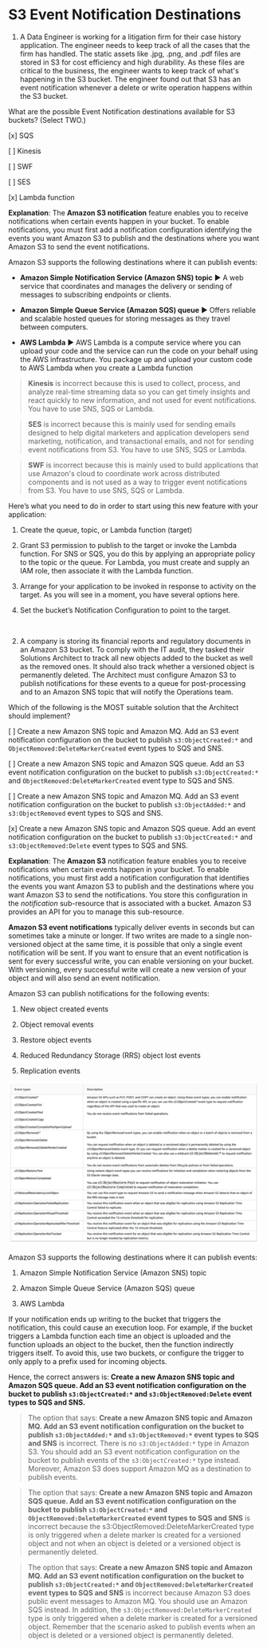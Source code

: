 # S3 Event Notification Destinations

1. A Data Engineer is working for a litigation firm for their case history application. The engineer needs to keep track of all the cases that the firm has handled. The static assets like .jpg, .png, and .pdf files are stored in S3 for cost efficiency and high durability. As these files are critical to the business, the engineer wants to keep track of what's happening in the S3 bucket. The engineer found out that S3 has an event notification whenever a delete or write operation happens within the S3 bucket.

What are the possible Event Notification destinations available for S3 buckets? (Select TWO.)

[x] SQS

[ ] Kinesis

[ ] SWF

[ ] SES

[x] Lambda function

**Explanation**: The **Amazon S3 notification** feature enables you to receive notifications when certain events happen in your bucket. To enable notifications, you must first add a notification configuration identifying the events you want Amazon S3 to publish and the destinations where you want Amazon S3 to send the event notifications.

Amazon S3 supports the following destinations where it can publish events:

  * **Amazon Simple Notification Service (Amazon SNS) topic** ▶︎ A web service that coordinates and manages the delivery or sending of messages to subscribing endpoints or clients.

  * **Amazon Simple Queue Service (Amazon SQS) queue** ▶︎ Offers reliable and scalable hosted queues for storing messages as they travel between computers.

  * **AWS Lambda** ▶︎ AWS Lambda is a compute service where you can upload your code and the service can run the code on your behalf using the AWS infrastructure. You package up and upload your custom code to AWS Lambda when you create a Lambda function

> **Kinesis** is incorrect because this is used to collect, process, and analyze real-time streaming data so you can get timely insights and react quickly to new information, and not used for event notifications. You have to use SNS, SQS or Lambda.

> **SES** is incorrect because this is mainly used for sending emails designed to help digital marketers and application developers send marketing, notification, and transactional emails, and not for sending event notifications from S3. You have to use SNS, SQS or Lambda.

> **SWF** is incorrect because this is mainly used to build applications that use Amazon's cloud to coordinate work across distributed components and is not used as a way to trigger event notifications from S3. You have to use SNS, SQS or Lambda.

Here’s what you need to do in order to start using this new feature with your application:

  1. Create the queue, topic, or Lambda function (target)

  2. Grant S3 permission to publish to the target or invoke the Lambda function. For SNS or SQS, you do this by applying an appropriate policy to the topic or the queue. For Lambda, you must create and supply an IAM role, then associate it with the Lambda function.

  3. Arrange for your application to be invoked in response to activity on the target. As you will see in a moment, you have several options here.

  4. Set the bucket’s Notification Configuration to point to the target.

<br />

2. A company is storing its financial reports and regulatory documents in an Amazon S3 bucket. To comply with the IT audit, they tasked their Solutions Architect to track all new objects added to the bucket as well as the removed ones. It should also track whether a versioned object is permanently deleted. The Architect must configure Amazon S3 to publish notifications for these events to a queue for post-processing and to an Amazon SNS topic that will notify the Operations team.

Which of the following is the MOST suitable solution that the Architect should implement?

[ ] Create a new Amazon SNS topic and Amazon MQ. Add an S3 event notification configuration on the bucket to publish `s3:ObjectCreated:*` and `ObjectRemoved:DeleteMarkerCreated` event types to SQS and SNS.

[ ] Create a new Amazon SNS topic and Amazon SQS queue. Add an S3 event notification configuration on the bucket to publish `s3:ObjectCreated:*` and `ObjectRemoved:DeleteMarkerCreated` event type to SQS and SNS.

[ ] Create a new Amazon SNS topic and Amazon MQ. Add an S3 event notification configuration on the bucket to publish `s3:ObjectAdded:*` and `s3:ObjectRemoved` event types to SQS and SNS.

[x] Create a new Amazon SNS topic and Amazon SQS queue. Add an event notification configuration on the bucket to publish `s3:ObjectCreated:*` and `s3:ObjectRemoved:Delete` event types to SQS and SNS.

**Explanation**: The **Amazon S3** notification feature enables you to receive notifications when certain events happen in your bucket. To enable notifications, you must first add a notification configuration that identifies the events you want Amazon S3 to publish and the destinations where you want Amazon S3 to send the notifications. You store this configuration in the *notification* sub-resource that is associated with a bucket. Amazon S3 provides an API for you to manage this sub-resource.

**Amazon S3 event notifications** typically deliver events in seconds but can sometimes take a minute or longer. If two writes are made to a single non-versioned object at the same time, it is possible that only a single event notification will be sent. If you want to ensure that an event notification is sent for every successful write, you can enable versioning on your bucket. With versioning, every successful write will create a new version of your object and will also send an event notification.

Amazon S3 can publish notifications for the following events:

  1. New object created events

  2. Object removal events

  3. Restore object events

  4. Reduced Redundancy Storage (RRS) object lost events

  5. Replication events

![Fig. 1 S3 Event Notifications](../../../../../img/storage-services/simple-storage-service/s3-service-integration/event-notification-destinations/fig01.png)

Amazon S3 supports the following destinations where it can publish events:

  1. Amazon Simple Notification Service (Amazon SNS) topic

  2. Amazon Simple Queue Service (Amazon SQS) queue

  3. AWS Lambda

If your notification ends up writing to the bucket that triggers the notification, this could cause an execution loop. For example, if the bucket triggers a Lambda function each time an object is uploaded and the function uploads an object to the bucket, then the function indirectly triggers itself. To avoid this, use two buckets, or configure the trigger to only apply to a prefix used for incoming objects.

Hence, the correct answers is: **Create a new Amazon SNS topic and Amazon SQS queue. Add an S3 event notification configuration on the bucket to publish `s3:ObjectCreated:*` and `s3:ObjectRemoved:Delete` event types to SQS and SNS.**

> The option that says: **Create a new Amazon SNS topic and Amazon MQ. Add an S3 event notification configuration on the bucket to publish `s3:ObjectAdded:*` and `s3:ObjectRemoved:*` event types to SQS and SNS** is incorrect. There is no `s3:ObjectAdded:*` type in Amazon S3. You should add an S3 event notification configuration on the bucket to publish events of the `s3:ObjectCreated:*` type instead. Moreover, Amazon S3 does support Amazon MQ as a destination to publish events.

> The option that says: **Create a new Amazon SNS topic and Amazon SQS queue. Add an S3 event notification configuration on the bucket to publish `s3:ObjectCreated:*` and `ObjectRemoved:DeleteMarkerCreated` event types to SQS and SNS** is incorrect because the s3:ObjectRemoved:DeleteMarkerCreated type is only triggered when a delete marker is created for a versioned object and not when an object is deleted or a versioned object is permanently deleted.

> The option that says: **Create a new Amazon SNS topic and Amazon MQ. Add an S3 event notification configuration on the bucket to publish `s3:ObjectCreated:*` and `ObjectRemoved:DeleteMarkerCreated` event types to SQS and SNS** is incorrect because Amazon S3 does public event messages to Amazon MQ. You should use an Amazon SQS instead. In addition, the `s3:ObjectRemoved:DeleteMarkerCreated` type is only triggered when a delete marker is created for a versioned object. Remember that the scenario asked to publish events when an object is deleted or a versioned object is permanently deleted.

<br />
